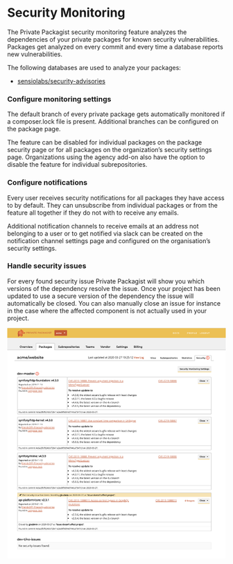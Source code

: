 # Security Monitoring
The Private Packagist security monitoring feature analyzes the dependencies of your private packages for known security vulnerabilities.
Packages get analyzed on every commit and every time a database reports new vulnerabilities.

The following databases are used to analyze your packages:
* [sensiolabs/security-advisories](https://github.com/FriendsOfPHP/security-advisories)

### Configure monitoring settings
The default branch of every private package gets automatically monitored if a composer.lock file is present.
Additional branches can be configured on the package page.

The feature can be disabled for individual packages on the package security page or for all packages
on the organization’s security settings page.
Organizations using the agency add-on also have the option to disable the feature for individual subrepositories.

### Configure notifications
Every user receives security notifications for all packages they have access to by default.
They can unsubscribe from individual packages or from the feature all together if they do not with to receive any emails.

Additional notification channels to receive emails at an address not belonging to a user or to get notified via slack
can be created on the notification channel settings page and configured on the organisation’s security settings.

### Handle security issues
For every found security issue Private Packagist will show you which versions of the dependency resolve the issue.
Once your project has been updated to use a secure version of the dependency the issue will automatically be closed.
You can also manually close an issue for instance in the case where the affected component is not actually used in your project.

![Handle security issues](/Resources/public/img/docs/feature/security-monitoring-handle-issues.png)
